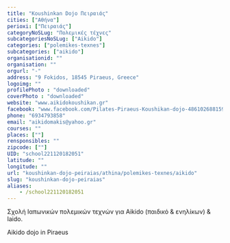 ```yaml
---
title: "Koushinkan Dojo Πειραιάς"
cities: ["Αθήνα"]
perioxi: ["Πειραιάς"]
categoryNoSLug: "Πολεμικές τέχνες"
subcategoriesNoSLug: ["Aikido"]
categories: ["polemikes-texnes"]
subcategories: ["aikido"]
organisationid: ""
organisation: ""
orgurl: "-"
address: "9 Fokidos, 18545 Piraeus, Greece"
logoimg: ""
profilePhoto : "downloaded"
coverPhoto : "downloaded"
website: "www.aikidokoushikan.gr"
facebook: "www.facebook.com/Pilates-Piraeus-Koushikan-dojo-486102688159235/"
phone: "6934793858"
email: "aikidomakis@yahoo.gr"
courses: ""
places: [""]
rensponsibles: ""
zipcode: [""]
UID: "school221120182051"
latitude: ""
longitude: ""
url: "koushinkan-dojo-peiraias/athina/polemikes-texnes/aikido"
slug: "koushinkan-dojo-peiraias"
aliases:
    - /school221120182051
---
```



Σχολή Ιαπωνικών πολεμικών τεχνών για Αikido (παιδικό &amp; ενηλίκων) &amp; Iaido.

Aikido dojo in Piraeus